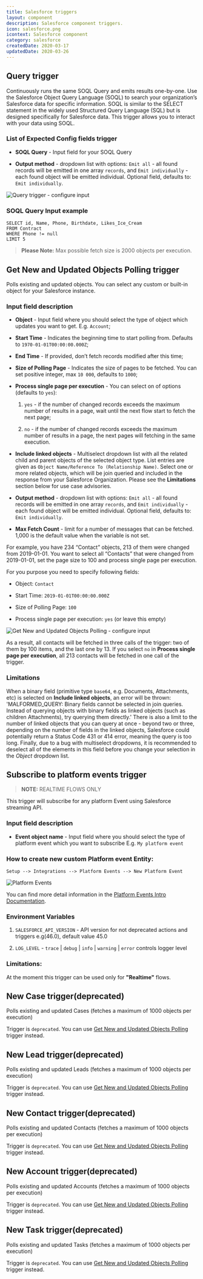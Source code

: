 ```yaml
---
title: Salesforce triggers
layout: component
description: Salesforce component triggers.
icon: salesforce.png
icontext: Salesforce component
category: salesforce
createdDate: 2020-03-17
updatedDate: 2020-03-26
---
```


## Query trigger

Continuously runs the same SOQL Query and emits results one-by-one.
Use the Salesforce Object Query Language (SOQL) to search your organization’s Salesforce data for specific information. SOQL is similar to the SELECT statement in the widely used Structured Query Language (SQL) but is designed specifically for Salesforce data. This trigger allows you to interact with your data using SOQL.

### List of Expected Config fields trigger

* **SOQL Query** - Input field for your SOQL Query

* **Output method** - dropdown list with options: `Emit all` - all found records will be emitted in one array `records`, and `Emit individually` - each found object will be emitted individual. Optional field, defaults to: `Emit individually`.

![Query trigger - configure input](img/query-trigger.png)

### SOQL Query Input example

```
SELECT id, Name, Phone, Birthdate, Likes_Ice_Cream
FROM Contract
WHERE Phone != null
LIMIT 5
```

>**Please Note:** Max possible fetch size is 2000 objects per execution.

## Get New and Updated Objects Polling trigger

Polls existing and updated objects. You can select any custom or built-in object for your Salesforce instance.

### Input field description

* **Object** - Input field where you should select the type of object which updates you want to get. E.g. `Account`;

* **Start Time** - Indicates the beginning time to start polling from. Defaults to `1970-01-01T00:00:00.000Z`;

* **End Time** - If provided, don’t fetch records modified after this time;

* **Size of Polling Page** - Indicates the size of pages to be fetched. You can set positive integer, max `10 000`, defaults to `1000`;

* **Process single page per execution** - You can select on of options (defaults to `yes`):

   1. `yes` - if the number of changed records exceeds the maximum number of results in a page, wait until the next flow start to fetch the next page;

   2. `no` - if the number of changed records exceeds the maximum number of results in a page, the next pages will fetching in the same execution.

* **Include linked objects** - Multiselect dropdown list with all the related child and parent objects of the selected object type. List entries are given as `Object Name/Reference To (Relationship Name)`. Select one or more related objects, which will be join queried and included in the response from your Salesforce Organization. Please see the **Limitations** section below for use case advisories.

* **Output method** - dropdown list with options: `Emit all` - all found records will be emitted in one array `records`, and `Emit individually` - each found object will be emitted individual. Optional field, defaults to: `Emit individually`.

* **Max Fetch Count** - limit for a number of messages that can be fetched. 1,000 is the default value when the variable is not set.

For example, you have 234 “Contact” objects, 213 of them were changed from 2019-01-01.
You want to select all “Contacts” that were changed from 2019-01-01, set the page size to 100 and process single page per execution.

For you purpose you need to specify following fields:

   * Object: `Contact`

   * Start Time: `2019-01-01T00:00:00.000Z`

   * Size of Polling Page: `100`

   * Process single page per execution: `yes` (or leave this empty)

![Get New and Updated Objects Polling - configure input](img/get-update-object-trigger.png)

As a result, all contacts will be fetched in three calls of the trigger: two of them by 100 items, and the last one by 13.
If you select `no` in **Process single page per execution**, all 213 contacts will be fetched in one call of the trigger.

### Limitations

When a binary field (primitive type `base64`, e.g. Documents, Attachments, etc) is selected on **Include linked objects**, an error will be thrown: 'MALFORMED_QUERY: Binary fields cannot be selected in join queries. Instead of querying objects with binary fields as linked objects (such as children Attachments), try querying them directly.' There is also a limit to the number of linked objects that you can query at once - beyond two or three, depending on the number of fields in the linked objects, Salesforce could potentially return a Status Code 431 or 414 error, meaning the query is too long. Finally, due to a bug with multiselect dropdowns, it is recommended to deselect all of the elements in this field before you change your selection in the *Object* dropdown list.

## Subscribe to platform events trigger

>**NOTE:** REALTIME FLOWS ONLY

This trigger will subscribe for any platform Event using Salesforce streaming API.

### Input field description

* **Event object name** - Input field where you should select the type of platform event which you want to subscribe E.g. `My platform event`

### How to create new custom Platform event Entity:

`Setup --> Integrations --> Platform Events --> New Platform Event`

![Platform Events](img/platform-events.png)

You can find more detail information in the [Platform Events Intro Documentation](https://developer.salesforce.com/docs/atlas.en-us.platform_events.meta/platform_events/platform_events_intro.htm).

### Environment Variables

1. `SALESFORCE_API_VERSION` - API version for not deprecated actions and triggers e.g(46.0), default value 45.0

2. `LOG_LEVEL` - `trace` | `debug` | `info` | `warning` | `error` controls logger level

### Limitations:

At the moment this trigger can be used only for **"Realtime"** flows.

## New Case trigger(deprecated)

Polls existing and updated Cases (fetches a maximum of 1000 objects per execution)

Trigger is `deprecated`. You can use [Get New and Updated Objects Polling](#get-new-and-updated-objects-polling-trigger) trigger instead.

## New Lead trigger(deprecated)

Polls existing and updated Leads (fetches a maximum of 1000 objects per execution)

Trigger is `deprecated`. You can use [Get New and Updated Objects Polling](#get-new-and-updated-objects-polling-trigger) trigger instead.

## New Contact trigger(deprecated)

Polls existing and updated Contacts (fetches a maximum of 1000 objects per execution)

Trigger is `deprecated`. You can use [Get New and Updated Objects Polling](#get-new-and-updated-objects-polling-trigger) trigger instead.

## New Account trigger(deprecated)

Polls existing and updated Accounts (fetches a maximum of 1000 objects per execution)

Trigger is `deprecated`. You can use [Get New and Updated Objects Polling](#get-new-and-updated-objects-polling-trigger) trigger instead.

## New Task trigger(deprecated)

Polls existing and updated Tasks (fetches a maximum of 1000 objects per execution)

Trigger is `deprecated`. You can use [Get New and Updated Objects Polling](#get-new-and-updated-objects-polling-trigger) trigger instead.
